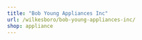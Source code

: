 ```yaml
---
title: "Bob Young Appliances Inc"
url: /wilkesboro/bob-young-appliances-inc/
shop: appliance
---
```

